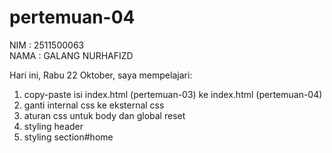 ﻿# pertemuan-04

NIM : 2511500063<br>
NAMA : GALANG NURHAFIZD<br>

Hari ini, Rabu 22 Oktober, saya mempelajari:
<ol>
  <li>copy-paste isi index.html (pertemuan-03) ke index.html (pertemuan-04)</li>
  <li>ganti internal css ke eksternal css</li>
  <li>aturan css untuk body dan global reset</li>
  <li>styling header</li>
  <li>styling section#home</li>
<ol>